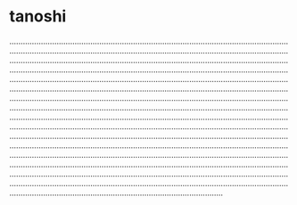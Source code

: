 # tanoshi
...............................................................................................................................................................................................................................................................................................................................................................................................................................................................................................................................................................................................................................................................................................................................................................................................................................................................................................................................................................................................................................................................................................................................................................................................................................................................................................................................................................................................................................................................................................................................................................................................................................................................................................................................................................................................................................................................................................................................................................................................................................................................................................................................................................